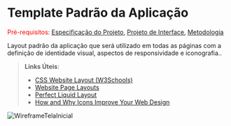 # Template Padrão da Aplicação

<span style="color:red">Pré-requisitos: <a href="2-Especificação do Projeto.md"> Especificação do Projeto</a></span>, <a href="3-Projeto de Interface.md"> Projeto de Interface</a>, <a href="4-Metodologia.md"> Metodologia</a>

Layout padrão da aplicação que será utilizado em todas as páginas com a definição de identidade visual, aspectos de responsividade e iconografia..

> **Links Úteis**:
>
> - [CSS Website Layout (W3Schools)](https://www.w3schools.com/css/css_website_layout.asp)
> - [Website Page Layouts](http://www.cellbiol.com/bioinformatics_web_development/chapter-3-your-first-web-page-learning-html-and-css/website-page-layouts/)
> - [Perfect Liquid Layout](https://matthewjamestaylor.com/perfect-liquid-layouts)
> - [How and Why Icons Improve Your Web Design](https://usabilla.com/blog/how-and-why-icons-improve-you-web-design/)


![WireframeTelaInicial](https://user-images.githubusercontent.com/81395957/135697199-844ec755-65c7-4063-824a-641606581156.jpeg)
